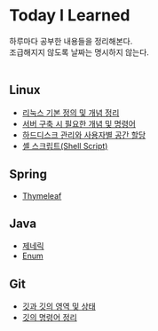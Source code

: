 # Today I Learned
하루마다 공부한 내용들을 정리해본다.  
조급해지지 않도록 날짜는 명시하지 않는다.
<br/>
<br/>

## Linux
- [리눅스 기본 정의 및 개념 정리](https://github.com/RadiantK/TIL/blob/main/Liunx/Linux_definition.md)
- [서버 구축 시 필요한 개념 및 명령어](https://github.com/RadiantK/TIL/blob/main/Liunx/server_build_concept_command.md)
- [하드디스크 관리와 사용자별 공간 할당](https://github.com/RadiantK/TIL/blob/main/Liunx/HardDisk_Manage.md)
- [셸 스크립트(Shell Script)](https://github.com/RadiantK/TIL/blob/main/Liunx/Shell_Script.md)


## Spring
- [Thymeleaf](https://github.com/RadiantK/TIL/blob/main/Spring/Thymeleaf.md)


## Java
- [제네릭](https://github.com/RadiantK/TIL/blob/main/Java/Generic.md)
- [Enum](https://github.com/RadiantK/TIL/blob/main/Java/Enum.md)


## Git
- [깃과 깃의 영역 및 상태](https://github.com/RadiantK/TIL/blob/main/Git/Git_State.md)
- [깃의 명령어 정리](https://github.com/RadiantK/TIL/blob/main/Git/Git_Command.md) 
